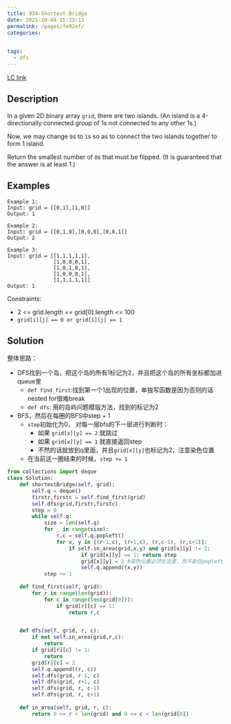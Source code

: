 ```yaml
---
title: 934-Shortest Bridge
date: 2021-10-04 15:33:13
permalink: /pages/fe92ef/
categories:
  

tags:
  - dfs
---
```

[LC link](https://leetcode.com/problems/shortest-bridge/)

## Description
In a given 2D binary array `grid`, there are two islands.  (An island is a 4-directionally connected group of 1s not connected to any other 1s.)

Now, we may change `0`s to `1`s so as to connect the two islands together to form 1 island.

Return the smallest number of `0`s that must be flipped.  (It is guaranteed that the answer is at least 1.)

## Examples
```
Example 1:
Input: grid = [[0,1],[1,0]]
Output: 1

Example 2:
Input: grid = [[0,1,0],[0,0,0],[0,0,1]]
Output: 2

Example 3:
Input: grid = [[1,1,1,1,1],
               [1,0,0,0,1],
               [1,0,1,0,1],
               [1,0,0,0,1],
               [1,1,1,1,1]]
Output: 1
```

Constraints:

- 2 <= grid.length == grid[0].length <= 100
- `grid[i][j] == 0 or grid[i][j] == 1`

## Solution
整体思路：
- DFS找到一个岛，把这个岛的所有1标记为2，并且把这个岛的所有坐标都加进queue里
  - `def find_first`:找到第一个1出现的位置，单独写函数是因为否则的话nested for很难break
  - `def dfs`: 用的岛屿问题模版方法，找到的标记为2
- BFS，然后在每圈的BFS中step + 1
  - `step`初始化为0， 对每一层bfs的下一层进行判断时：
    - 如果 `grid[x][y] == 2` 就跳过
    - 如果 `grid[x][y] == 1` 就直接返回step
    - 不然的话就放到q里面，并且`grid[x][y]`也标记为2，注意染色位置
  - 在当前这一圈结束的时候，`step += 1`
```python
from collections import deque
class Solution:
    def shortestBridge(self, grid):
        self.q = deque()
        firstr,firstc = self.find_first(grid)
        self.dfs(grid,firstr,firstc)
        step = 0
        while self.q:
            size = len(self.q)
            for _ in range(size):
                r,c = self.q.popleft()
                for x, y in [(r-1,c), (r+1,c), (r,c-1), (r,c+1)]:
                    if self.in_area(grid,x,y) and grid[x][y] != 2:
                        if grid[x][y] == 1: return step
                        grid[x][y] = 2 #染色位置必须在这里，而不是在popleft之后
                        self.q.append((x,y))
            step += 1
        
    def find_first(self, grid):
        for r in range(len(grid)):
            for c in range(len(grid[0])):
                if grid[r][c] == 1:
                    return r,c


    def dfs(self, grid, r, c):
        if not self.in_area(grid,r,c):
            return
        if grid[r][c] != 1:
            return
        grid[r][c] = 2
        self.q.append((r, c))
        self.dfs(grid, r-1, c)
        self.dfs(grid, r+1, c)
        self.dfs(grid, r, c-1)
        self.dfs(grid, r, c+1)
    
    def in_area(self, grid, r, c):
        return 0 <= r < len(grid) and 0 <= c < len(grid[0])
```

